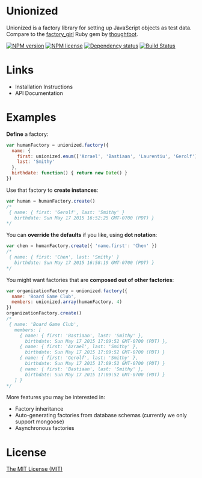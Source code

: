 # Unionized

Unionized is a factory library for setting up JavaScript objects as test data. Compare to the [factory_girl](https://github.com/thoughtbot/factory_girl) Ruby gem by [thoughtbot](https://thoughtbot.com/open-source).

[![NPM
version](https://img.shields.io/npm/v/unionized.svg)](https://www.npmjs.com/package/unionized)
[![NPM
license](https://img.shields.io/npm/l/express.svg)](https://img.shields.io/travis/joyent/node.svg)
[![Dependency status](https://img.shields.io/david/goodeggs/unionized.svg)](https://david-dm.org/goodeggs/unionized)
[![Build Status](https://img.shields.io/travis/goodeggs/unionized.svg)](https://travis-ci.org/goodeggs/unionized)

# Links

- Installation Instructions
- API Documentation

# Examples

**Define** a factory:

```javascript
var humanFactory = unionized.factory({
  name: {
    first: unionized.enum(['Azrael', 'Bastiaan', 'Laurentiu', 'Gerolf']),
    last: 'Smithy'
  },
  birthdate: function() { return new Date() }
})
```

Use that factory to **create instances**:

```javascript
var human = humanFactory.create()
/*
 { name: { first: 'Gerolf', last: 'Smithy' }
   birthdate: Sun May 17 2015 16:52:25 GMT-0700 (PDT) }
*/
```

You can **override the defaults** if you like, using **dot notation**:

```javascript
var chen = humanFactory.create({ 'name.first': 'Chen' })
/*
 { name: { first: 'Chen', last: 'Smithy' }
   birthdate: Sun May 17 2015 16:58:19 GMT-0700 (PDT) }
*/
```

You might want factories that are **composed out of other factories**:

```javascript
var organizationFactory = unionized.factory({
  name: 'Board Game Club',
  members: unionized.array(humanFactory, 4)
})
organizationFactory.create()
/*
 { name: 'Board Game Club',
   members: [
     { name: { first: 'Bastiaan', last: 'Smithy' },
       birthdate: Sun May 17 2015 17:09:52 GMT-0700 (PDT) },
     { name: { first: 'Azrael', last: 'Smithy' },
       birthdate: Sun May 17 2015 17:09:52 GMT-0700 (PDT) }
     { name: { first: 'Gerolf', last: 'Smithy' },
       birthdate: Sun May 17 2015 17:09:52 GMT-0700 (PDT) }
     { name: { first: 'Bastiaan', last: 'Smithy' },
       birthdate: Sun May 17 2015 17:09:52 GMT-0700 (PDT) }
   ] }
*/
```

More features you may be interested in:

- Factory inheritance
- Auto-generating factories from database schemas (currently we only support mongoose)
- Asynchronous factories

# License

[The MIT License (MIT)](https://github.com/goodeggs/unionized/blob/master/LICENSE)
